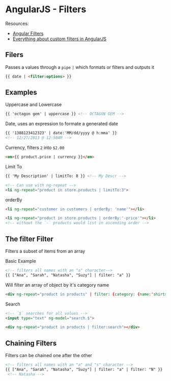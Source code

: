 # AngularJS - Filters

Resources:
- [Angular Filters](https://docs.angularjs.org/api/ng/filter/filter)
- [Everything about custom filters in AngularJS](http://toddmotto.com/everything-about-custom-filters-in-angular-js/)

## Filers
Passes a values through a `pipe` `|` which formats or filters and outputs it

```html
{{ date | <filter:options> }}
```


## Examples

Uppercase and Lowercase
```html
{{ 'octagon gem' | uppercase }} <!-- OCTAGON GEM -->
```

Date, uses an expression to formate a generated date
```html
{{ '1388123412323' | date:'MM/dd/yyyy @ h:mma' }}
<!-- 12/27/2013 @ 12:50AM -->
```

Currency, filters `2` into `$2.00 `
```html
<em>{{ product.price | currency }}</em>
```

Limit To
```html
{{ 'My Description' | limitTo: 8 }} <!-- My Descr -->

<!-- Can use with ng-repeat -->
<li ng-repeat="product in store.products | limitTo:3">
```

orderBy
```html
<li ng-repeat="customer in customers | orderBy: 'name'"></li>

<li ng-repeat="product in store.products | orderBy:'-price'"></li>
<!-- without the `-` products would list in ascending order -->
```

## The filter Filter
Filters a subset of items from an array

Basic Example
```html
<!-- filters all names with an "a" character-->
{{ ["Ana", "Sarah", "Natasha", "Suzy"] | filter: "a" }}
```
Will filter an array of object by it's category name
```html
<div ng-repeat="product in products" | filter: {category: {name:'shirts'}}> </div>
```

Search
```html
<!-- `$` searches for all values -->
<input type="text" ng-model="search.$">
```
```html
<div ng-repeat="product in products | filter:search"></div>
```

## Chaining Filters
Filters can be chained one after the other
```html
<!-- filters all names with an "a" and "s" character -->
{{ ["Ana", "Sarah", "Natasha", "Suzy"] | filter: "a" | filter: "N" }}
 <!-- Natasha -->
```

